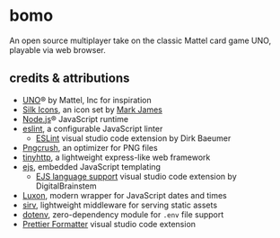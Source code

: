 # bomo

An open source multiplayer take on the classic Mattel card game UNO, playable via web browser.

<!--
Features include a lobby browser, private lobbies, control over gameplay mechanics, per game chat, login via oauth, and a documented API.

To play, visit the public server at <url>, or setup your own.

## install

- Install [node.js](https://nodejs.org), [npm]() or , and [git](https://git-scm.com/downloads)
- Download this repository from github or clone via `git clone https://github.com/mechabubba/bomo.git`

- Run `npm install` in the root
- If you want, copy & rename `template.env` to `.env` to edit whatever variables you want before starting. If you don't, it'll do this for you without changing anything
- Run `node index.js` or `npm start`

## documentation

See <url> or the /docs/ folder
-->
## credits & attributions

- [UNO](https://www.mattelgames.com/en-us/cards/uno)® by Mattel, Inc for inspiration
- [Silk Icons](http://www.famfamfam.com/lab/icons/silk/), an icon set by [Mark James](https://github.com/markjames/)
- [Node.js](https://nodejs.org)® JavaScript runtime
- [eslint](https://eslint.org/), a configurable JavaScript linter
  - [ESLint](https://marketplace.visualstudio.com/items?itemName=dbaeumer.vscode-eslint) visual studio code extension by Dirk Baeumer
- [Pngcrush](https://pmt.sourceforge.io/pngcrush/), an optimizer for PNG files
- [tinyhttp](https://tinyhttp.v1rtl.site), a lightweight express-like web framework
- [ejs](https://ejs.co), embedded JavaScript templating
  - [EJS language support](https://marketplace.visualstudio.com/items?itemName=DigitalBrainstem.javascript-ejs-support) visual studio code extension by DigitalBrainstem
- [Luxon](https://moment.github.io/luxon/), modern wrapper for JavaScript dates and times
- [sirv](https://www.npmjs.com/package/sirv), lightweight middleware for serving static assets
- [dotenv](https://www.npmjs.com/package/dotenv), zero-dependency module for `.env` file support
- [Prettier Formatter](https://marketplace.visualstudio.com/items?itemName=esbenp.prettier-vscode) visual studio code extension
